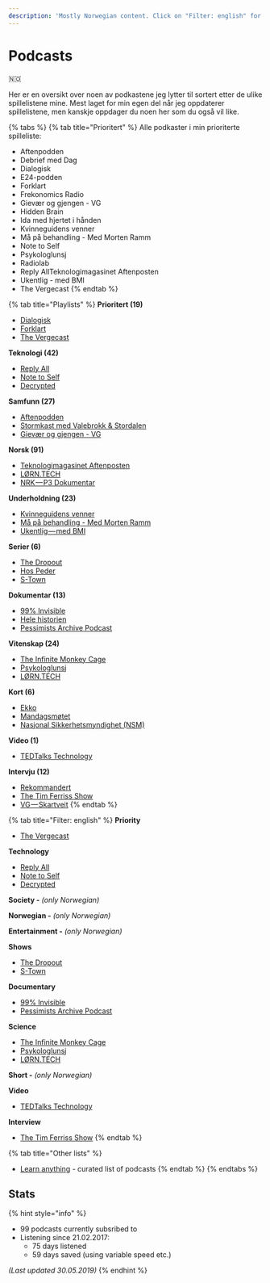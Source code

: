 ```yaml
---
description: 'Mostly Norwegian content. Click on "Filter: english" for only english content.'
---
```


# Podcasts

🇳🇴 

Her er en oversikt over noen av podkastene jeg lytter til sortert etter de ulike spillelistene mine. Mest laget for min egen del når jeg oppdaterer spillelistene, men kanskje oppdager du noen her som du også vil like.

{% tabs %}
{% tab title="Prioritert" %}
Alle podkaster i min prioriterte spilleliste:

* Aftenpodden
* Debrief med Dag
* Dialogisk
* E24-podden
* Forklart
* Frekonomics Radio
* Gievær og gjengen - VG
* Hidden Brain
* Ida med hjertet i hånden
* Kvinneguidens venner
* Må på behandling - Med Morten Ramm
* Note to Self
* Psykologlunsj
* Radiolab
* Reply AllTeknologimagasinet Aftenposten
* Ukentlig - med BMI
* The Vergecast
{% endtab %}

{% tab title="Playlists" %}
**Prioritert \(19\)**

* [Dialogisk](https://www.modernemedia.no/dialogisk)
* [Forklart](https://www.aftenposten.no/emne/Forklart)
* [The Vergecast](https://www.theverge.com/the-vergecast)

**Teknologi \(42\)**

* [Reply All](https://gimletmedia.com/shows/reply-all)
* [Note to Self](https://www.wnycstudios.org/shows/notetoself)
* [Decrypted](https://www.bloomberg.com/podcasts/decrypted)

**Samfunn \(27\)**

* [Aftenpodden](https://www.aftenposten.no/podkast#/aftenpodden)
* [Stormkast med Valebrokk & Stordalen](https://podtail.com/no/podcast/stormkast-med-valebrokk-stordalen/)
* [Gievær og gjengen - VG](https://www.vg.no/podcast/giaever-og-joffen/)

**Norsk \(91\)**

* [Teknologimagasinet Aftenposten](https://www.aftenposten.no/tag/Teknologimagasinet)
* [LØRN.TECH](https://lorn.tech/)
* [NRK — P3 Dokumentar](https://p3.no/dokumentar/)

**Underholdning \(23\)**

* [Kvinneguidens venner](https://podtail.com/no/podcast/kvinneguidens-venner/)
* [Må på behandling - Med Morten Ramm](https://podtail.com/no/podcast/ma-pa-behandling-med-morten-ramm/)
* [Ukentlig — med BMI](https://podtail.com/podcast/ukentlig-med-bmi/)

**Serier \(6\)**

* [The Dropout](http://abcradio.com/podcasts/the-dropout/)
* [Hos Peder](https://radio.nrk.no/podkast/hos_peder/nrkno-poddkast-25572-129444-10012018015400)
* [S-Town](https://stownpodcast.org/)

**Dokumentar \(13\)**

* [99% Invisible](https://99percentinvisible.org/)
* [Hele historien](https://www.nrk.no/dokumentar/xl/hele-historien-1.13872591)
* [Pessimists Archive Podcast](https://pessimists.co/)

**Vitenskap \(24\)**

* [The Infinite Monkey Cage](https://www.bbc.co.uk/programmes/b00snr0w/episodes/downloads)
* [Psykologlunsj](https://podtail.com/no/podcast/psykologlunsj/)
* [LØRN.TECH](https://lorn.tech/)

**Kort \(6\)**

* [Ekko](https://radio.nrk.no/podkast/ekko_-_et_aktuelt_samfunnsprogram)
* [Mandagsmøtet](https://www.dn.no/staticprojects/2019/01/mandagsmotet/)
* [Nasjonal Sikkerhetsmyndighet \(NSM\)](https://www.nsm.stat.no/blogg/)

**Video \(1\)**

* [TEDTalks Technology](https://www.ted.com/topics/technology)

**Intervju \(12\)**

* [Rekommandert](http://www.rubicontv.no/radio/25/rekommandert)
* [The Tim Ferriss Show](https://tim.blog/podcast/)
* [VG — Skartveit](https://www.vg.no/podcast/skartveit/)
{% endtab %}

{% tab title="Filter: english" %}
**Priority**

* [The Vergecast](https://www.theverge.com/the-vergecast)

**Technology**

* [Reply All](https://gimletmedia.com/shows/reply-all)
* [Note to Self](https://www.wnycstudios.org/shows/notetoself)
* [Decrypted](https://www.bloomberg.com/podcasts/decrypted)

**Society -** _\(only Norwegian\)_

**Norwegian -** _\(only Norwegian\)_

**Entertainment -** _\(only Norwegian\)_

**Shows**

* [The Dropout](http://abcradio.com/podcasts/the-dropout/)
* [S-Town](https://stownpodcast.org/)

**Documentary**

* [99% Invisible](https://99percentinvisible.org/)
* [Pessimists Archive Podcast](https://pessimists.co/)

**Science**

* [The Infinite Monkey Cage](https://www.bbc.co.uk/programmes/b00snr0w/episodes/downloads)
* [Psykologlunsj](https://podtail.com/no/podcast/psykologlunsj/)
* [LØRN.TECH](https://lorn.tech/)

**Short -** _\(only Norwegian\)_

**Video**

* [TEDTalks Technology](https://www.ted.com/topics/technology)

**Interview**

* [The Tim Ferriss Show](https://tim.blog/podcast/)
{% endtab %}

{% tab title="Other lists" %}
* [Learn anything](https://github.com/learn-anything/podcasts#readme) - curated list of podcasts
{% endtab %}
{% endtabs %}

## Stats

{% hint style="info" %}
* 99 podcasts currently subsribed to
* Listening since 21.02.2017:
  * 75 days listened
  * 59 days saved \(using variable speed etc.\)

_\(Last updated 30.05.2019\)_
{% endhint %}


